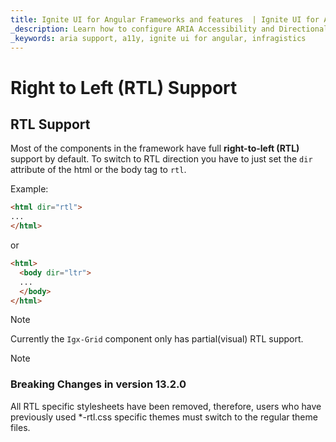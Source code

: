 ```yaml
---
title: Ignite UI for Angular Frameworks and features  | Ignite UI for Angular | Infragistics
_description: Learn how to configure ARIA Accessibility and Directionality of your application with Ignite UI for Angular
_keywords: aria support, a11y, ignite ui for angular, infragistics
---
```


# Right to Left (RTL) Support

## RTL Support 

Most of the components in the framework have full **right-to-left (RTL)** support by default. To switch to RTL direction you have to just set the `dir` attribute of the html or the body tag to `rtl`.

Example:

```html
<html dir="rtl">
...
</html>
```

or 

```html
<html>
  <body dir="ltr">
  ...
  </body>
</html>
```

> [!NOTE]
> Currently the `Igx-Grid` component only has partial(visual) RTL support.

> [!NOTE]
> ### Breaking Changes in version 13.2.0
> All RTL specific stylesheets have been removed, therefore, users who have previously used *-rtl.css specific themes must switch to the regular theme files.
